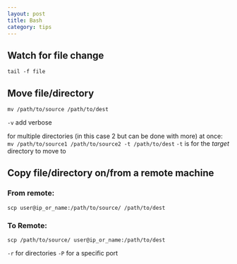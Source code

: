 ```yaml
---
layout: post
title: Bash
category: tips
---
```


## Watch for file change

`tail -f file`

## Move file/directory

`mv /path/to/source /path/to/dest`

`-v` add verbose

for multiple directories (in this case 2 but can be done with more) at once: 
`mv /path/to/source1 /path/to/source2 -t /path/to/dest`
`-t` is for the *target* directory to move to 

## Copy file/directory on/from a remote machine

### From remote:
`scp user@ip_or_name:/path/to/source/ /path/to/dest`

### To Remote:
`scp /path/to/source/ user@ip_or_name:/path/to/dest`

`-r` for directories
`-P` for a specific port
